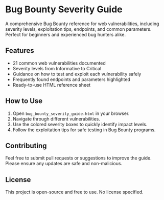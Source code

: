 # Bug Bounty Severity Guide

A comprehensive Bug Bounty reference for web vulnerabilities, including severity levels, exploitation tips, endpoints, and common parameters. Perfect for beginners and experienced bug hunters alike.

## Features

- 21 common web vulnerabilities documented
- Severity levels from Informative to Critical
- Guidance on how to test and exploit each vulnerability safely
- Frequently found endpoints and parameters highlighted
- Ready-to-use HTML reference sheet

## How to Use

1. Open `bug_bounty_severity_guide.html` in your browser.
2. Navigate through different vulnerabilities.
3. Use the colored severity boxes to quickly identify impact levels.
4. Follow the exploitation tips for safe testing in Bug Bounty programs.

## Contributing

Feel free to submit pull requests or suggestions to improve the guide. Please ensure any updates are safe and non-malicious.

## License

This project is open-source and free to use. No license specified.
